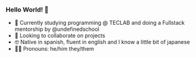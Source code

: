 ### Hello World! 👋

- 🌱 Currently studying programming @ TECLAB and doing a Fullstack mentorship by @undefinedschool
- :metal: Looking to collaborate on projects
- 🤓 Native in spanish, fluent in english and I know a little bit of japanese  
- :rainbow_flag: Pronouns: he/him they/them

